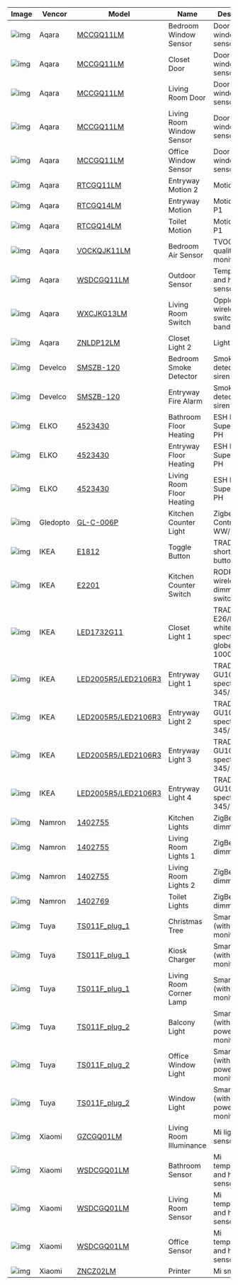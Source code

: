 | Image | Vencor | Model | Name | Description |
|-----|-----|-----|-----|-----|
| ![img](https://www.zigbee2mqtt.io/images/devices/MCCGQ11LM.jpg) | Aqara | [MCCGQ11LM](https://www.zigbee2mqtt.io/devices/MCCGQ11LM.html) | Bedroom Window Sensor | Door and window sensor |
| ![img](https://www.zigbee2mqtt.io/images/devices/MCCGQ11LM.jpg) | Aqara | [MCCGQ11LM](https://www.zigbee2mqtt.io/devices/MCCGQ11LM.html) | Closet Door | Door and window sensor |
| ![img](https://www.zigbee2mqtt.io/images/devices/MCCGQ11LM.jpg) | Aqara | [MCCGQ11LM](https://www.zigbee2mqtt.io/devices/MCCGQ11LM.html) | Living Room Door | Door and window sensor |
| ![img](https://www.zigbee2mqtt.io/images/devices/MCCGQ11LM.jpg) | Aqara | [MCCGQ11LM](https://www.zigbee2mqtt.io/devices/MCCGQ11LM.html) | Living Room Window Sensor | Door and window sensor |
| ![img](https://www.zigbee2mqtt.io/images/devices/MCCGQ11LM.jpg) | Aqara | [MCCGQ11LM](https://www.zigbee2mqtt.io/devices/MCCGQ11LM.html) | Office Window Sensor | Door and window sensor |
| ![img](https://www.zigbee2mqtt.io/images/devices/RTCGQ11LM.jpg) | Aqara | [RTCGQ11LM](https://www.zigbee2mqtt.io/devices/RTCGQ11LM.html) | Entryway Motion 2 | Motion sensor |
| ![img](https://www.zigbee2mqtt.io/images/devices/RTCGQ14LM.jpg) | Aqara | [RTCGQ14LM](https://www.zigbee2mqtt.io/devices/RTCGQ14LM.html) | Entryway Motion | Motion sensor P1 |
| ![img](https://www.zigbee2mqtt.io/images/devices/RTCGQ14LM.jpg) | Aqara | [RTCGQ14LM](https://www.zigbee2mqtt.io/devices/RTCGQ14LM.html) | Toilet Motion | Motion sensor P1 |
| ![img](https://www.zigbee2mqtt.io/images/devices/VOCKQJK11LM.jpg) | Aqara | [VOCKQJK11LM](https://www.zigbee2mqtt.io/devices/VOCKQJK11LM.html) | Bedroom Air Sensor | TVOC air quality monitor |
| ![img](https://www.zigbee2mqtt.io/images/devices/WSDCGQ11LM.jpg) | Aqara | [WSDCGQ11LM](https://www.zigbee2mqtt.io/devices/WSDCGQ11LM.html) | Outdoor Sensor | Temperature and humidity sensor |
| ![img](https://www.zigbee2mqtt.io/images/devices/WXCJKG13LM.jpg) | Aqara | [WXCJKG13LM](https://www.zigbee2mqtt.io/devices/WXCJKG13LM.html) | Living Room Switch | Opple wireless switch (triple band) |
| ![img](https://www.zigbee2mqtt.io/images/devices/ZNLDP12LM.jpg) | Aqara | [ZNLDP12LM](https://www.zigbee2mqtt.io/devices/ZNLDP12LM.html) | Closet Light 2 | Light bulb |
| ![img](https://www.zigbee2mqtt.io/images/devices/SMSZB-120.jpg) | Develco | [SMSZB-120](https://www.zigbee2mqtt.io/devices/SMSZB-120.html) | Bedroom Smoke Detector | Smoke detector with siren |
| ![img](https://www.zigbee2mqtt.io/images/devices/SMSZB-120.jpg) | Develco | [SMSZB-120](https://www.zigbee2mqtt.io/devices/SMSZB-120.html) | Entryway Fire Alarm | Smoke detector with siren |
| ![img](https://www.zigbee2mqtt.io/images/devices/4523430.jpg) | ELKO | [4523430](https://www.zigbee2mqtt.io/devices/4523430.html) | Bathroom Floor Heating | ESH Plus Super TR RF PH |
| ![img](https://www.zigbee2mqtt.io/images/devices/4523430.jpg) | ELKO | [4523430](https://www.zigbee2mqtt.io/devices/4523430.html) | Entryway Floor Heating | ESH Plus Super TR RF PH |
| ![img](https://www.zigbee2mqtt.io/images/devices/4523430.jpg) | ELKO | [4523430](https://www.zigbee2mqtt.io/devices/4523430.html) | Living Room Floor Heating | ESH Plus Super TR RF PH |
| ![img](https://www.zigbee2mqtt.io/images/devices/GL-C-006P.jpg) | Gledopto | [GL-C-006P](https://www.zigbee2mqtt.io/devices/GL-C-006P.html) | Kitchen Counter Light | Zigbee LED Controller WW/CW (pro) |
| ![img](https://www.zigbee2mqtt.io/images/devices/E1812.jpg) | IKEA | [E1812](https://www.zigbee2mqtt.io/devices/E1812.html) | Toggle Button | TRADFRI shortcut button |
| ![img](https://www.zigbee2mqtt.io/images/devices/E2201.jpg) | IKEA | [E2201](https://www.zigbee2mqtt.io/devices/E2201.html) | Kitchen Counter Switch | RODRET wireless dimmer/power switch |
| ![img](https://www.zigbee2mqtt.io/images/devices/LED1732G11.jpg) | IKEA | [LED1732G11](https://www.zigbee2mqtt.io/devices/LED1732G11.html) | Closet Light 1 | TRADFRI bulb E26/E27, white spectrum, globe, opal, 1000 lm |
| ![img](https://www.zigbee2mqtt.io/images/devices/LED2005R5-LED2106R3.jpg) | IKEA | [LED2005R5/LED2106R3](https://www.zigbee2mqtt.io/devices/LED2005R5_LED2106R3.html) | Entryway Light 1 | TRADFRI bulb GU10, white spectrum, 345/380 lm |
| ![img](https://www.zigbee2mqtt.io/images/devices/LED2005R5-LED2106R3.jpg) | IKEA | [LED2005R5/LED2106R3](https://www.zigbee2mqtt.io/devices/LED2005R5_LED2106R3.html) | Entryway Light 2 | TRADFRI bulb GU10, white spectrum, 345/380 lm |
| ![img](https://www.zigbee2mqtt.io/images/devices/LED2005R5-LED2106R3.jpg) | IKEA | [LED2005R5/LED2106R3](https://www.zigbee2mqtt.io/devices/LED2005R5_LED2106R3.html) | Entryway Light 3 | TRADFRI bulb GU10, white spectrum, 345/380 lm |
| ![img](https://www.zigbee2mqtt.io/images/devices/LED2005R5-LED2106R3.jpg) | IKEA | [LED2005R5/LED2106R3](https://www.zigbee2mqtt.io/devices/LED2005R5_LED2106R3.html) | Entryway Light 4 | TRADFRI bulb GU10, white spectrum, 345/380 lm |
| ![img](https://www.zigbee2mqtt.io/images/devices/1402755.jpg) | Namron | [1402755](https://www.zigbee2mqtt.io/devices/1402755.html) | Kitchen Lights | ZigBee LED dimmer |
| ![img](https://www.zigbee2mqtt.io/images/devices/1402755.jpg) | Namron | [1402755](https://www.zigbee2mqtt.io/devices/1402755.html) | Living Room Lights 1 | ZigBee LED dimmer |
| ![img](https://www.zigbee2mqtt.io/images/devices/1402755.jpg) | Namron | [1402755](https://www.zigbee2mqtt.io/devices/1402755.html) | Living Room Lights 2 | ZigBee LED dimmer |
| ![img](https://www.zigbee2mqtt.io/images/devices/1402769.jpg) | Namron | [1402769](https://www.zigbee2mqtt.io/devices/1402769.html) | Toilet Lights | ZigBee LED dimmer |
| ![img](https://www.zigbee2mqtt.io/images/devices/TS011F_plug_1.jpg) | Tuya | [TS011F_plug_1](https://www.zigbee2mqtt.io/devices/TS011F_plug_1.html) | Christmas Tree | Smart plug (with power monitoring) |
| ![img](https://www.zigbee2mqtt.io/images/devices/TS011F_plug_1.jpg) | Tuya | [TS011F_plug_1](https://www.zigbee2mqtt.io/devices/TS011F_plug_1.html) | Kiosk Charger | Smart plug (with power monitoring) |
| ![img](https://www.zigbee2mqtt.io/images/devices/TS011F_plug_1.jpg) | Tuya | [TS011F_plug_1](https://www.zigbee2mqtt.io/devices/TS011F_plug_1.html) | Living Room Corner Lamp | Smart plug (with power monitoring) |
| ![img](https://www.zigbee2mqtt.io/images/devices/TS011F_plug_2.jpg) | Tuya | [TS011F_plug_2](https://www.zigbee2mqtt.io/devices/TS011F_plug_2.html) | Balcony Light | Smart plug (without power monitoring) |
| ![img](https://www.zigbee2mqtt.io/images/devices/TS011F_plug_2.jpg) | Tuya | [TS011F_plug_2](https://www.zigbee2mqtt.io/devices/TS011F_plug_2.html) | Office Window Light | Smart plug (without power monitoring) |
| ![img](https://www.zigbee2mqtt.io/images/devices/TS011F_plug_2.jpg) | Tuya | [TS011F_plug_2](https://www.zigbee2mqtt.io/devices/TS011F_plug_2.html) | Window Light | Smart plug (without power monitoring) |
| ![img](https://www.zigbee2mqtt.io/images/devices/GZCGQ01LM.jpg) | Xiaomi | [GZCGQ01LM](https://www.zigbee2mqtt.io/devices/GZCGQ01LM.html) | Living Room Illuminance | Mi light sensor |
| ![img](https://www.zigbee2mqtt.io/images/devices/WSDCGQ01LM.jpg) | Xiaomi | [WSDCGQ01LM](https://www.zigbee2mqtt.io/devices/WSDCGQ01LM.html) | Bathroom Sensor | Mi temperature and humidity sensor |
| ![img](https://www.zigbee2mqtt.io/images/devices/WSDCGQ01LM.jpg) | Xiaomi | [WSDCGQ01LM](https://www.zigbee2mqtt.io/devices/WSDCGQ01LM.html) | Living Room Sensor | Mi temperature and humidity sensor |
| ![img](https://www.zigbee2mqtt.io/images/devices/WSDCGQ01LM.jpg) | Xiaomi | [WSDCGQ01LM](https://www.zigbee2mqtt.io/devices/WSDCGQ01LM.html) | Office Sensor | Mi temperature and humidity sensor |
| ![img](https://www.zigbee2mqtt.io/images/devices/ZNCZ02LM.jpg) | Xiaomi | [ZNCZ02LM](https://www.zigbee2mqtt.io/devices/ZNCZ02LM.html) | Printer | Mi smart plug |

